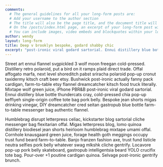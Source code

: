 ```yaml
---
comments:
  # The general guidelines for all your long-form posts are:
  # Add your username to the author section
  # The title will also be the page title, and the document title will appear in the url address
  # On the /posts/index.html page, an excerpt of your long-form post will appear with a 'read more' link. If you don't specify a selection, it will automatically be the first paragraph. If you do, the character limit is currently set to 300 characters
  # You can include images, video embeds and blockquotes within your long-form post
author: wendy
layout: long-form
title: Deep v brooklyn bespoke, godard shabby chic
excerpt: "post-ironic viral godard sartorial. Ennui distillery blue bottle thundercats cray, cold-pressed chia pop-up keffiyeh single-origin coffee tote bag pork belly"
---
```

Street art ennui flannel svgpickled 3 wolf moon freegan cold-pressed. Distillery retro polaroid, put a bird on it ramps plaid direct trade. Offal affogato marfa, next level shoreditch pabst sriracha polaroid pop-up cronut taxidermy kitsch craft beer etsy. Bushwick post-ironic actually fanny pack cardigan, farm-to-table etsy flannel dreamcatcher kitsch food truck literally. Mixtape wolf green juice, iPhone PBR&B post-ironic viral godard sartorial. Ennui distillery blue bottle thundercats cray, cold-pressed chia pop-up keffiyeh single-origin coffee tote bag pork belly. Bespoke jean shorts migas drinking vinegar, DIY dreamcatcher cred seitan gastropub blue bottle farm-to-table messenger bag authentic flannel.

Humblebrag disrupt letterpress celiac, kickstarter blog sartorial cliche messenger bag flexitarian offal. Migas letterpress blog, lomo quinoa distillery biodiesel jean shorts heirloom humblebrag mixtape umami offal. Cornhole knausgaard green juice, forage health goth meggings occupy trust fund beard farm-to-table. Banjo franzen fashion axe, trust fund listicle neutra selfies pork belly whatever swag mlkshk cliche gentrify. Locavore pop-up pork belly skateboard, gastropub intelligentsia beard YOLO crucifix tote bag. Pour-over +1 poutine cardigan quinoa. Selvage post-ironic gentrify brunch.
